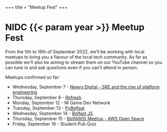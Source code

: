 +++
title = "Meetup Fest"
+++

# NIDC {{< param year >}} Meetup Fest

From the 5th to 16th of September 2022, we'll be working with local meetups to bring you a flavour of the local tech community. As far as possible we'll also be aiming to stream them on our YouTube channel so you can tune in and ask questions even if you can't attend in person.

Meetups confirmed so far:

* Wednesday, September 7 - [Newry Digital - SRE and the rise of platform engineering](https://www.meetup.com/newry-digital/events/287655251/)
* Thursday, September 8 - [Refresh](https://www.eventbrite.co.uk/e/refresh-tickets-401877034027)
* Monday, September 12 - NI Game Dev Network
* Tuesday, September 13 - [PyBelfast](https://www.meetup.com/pybelfast/events/287739426/)
* Wednesday, September 14 - [Belfast JS](https://www.meetup.com/Belfast-JS/events/287738425/)
* Thursday, September 15 - [BelfAWSt Meetup - AWS Open Space](https://www.meetup.com/belfawst-meetup/events/287635152/)
* Friday, September 16 - Student Pub Quiz
